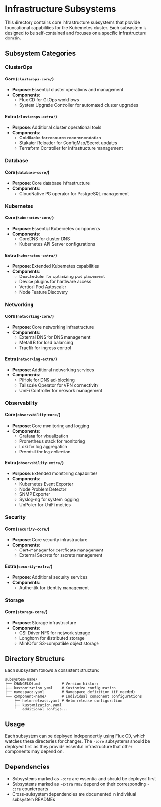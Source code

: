# Infrastructure Subsystems

This directory contains core infrastructure subsystems that provide foundational capabilities for the Kubernetes cluster. Each subsystem is designed to be self-contained and focuses on a specific infrastructure domain.

## Subsystem Categories

### ClusterOps

#### Core (`clusterops-core/`)

- **Purpose**: Essential cluster operations and management
- **Components**:
  - Flux CD for GitOps workflows
  - System Upgrade Controller for automated cluster upgrades

#### Extra (`clusterops-extra/`)

- **Purpose**: Additional cluster operational tools
- **Components**:
  - Goldilocks for resource recommendation
  - Stakater Reloader for ConfigMap/Secret updates
  - Terraform Controller for infrastructure management

### Database

#### Core (`database-core/`)

- **Purpose**: Core database infrastructure
- **Components**:
  - CloudNative PG operator for PostgreSQL management

### Kubernetes

#### Core (`kubernetes-core/`)

- **Purpose**: Essential Kubernetes components
- **Components**:
  - CoreDNS for cluster DNS
  - Kubernetes API Server configurations

#### Extra (`kubernetes-extra/`)

- **Purpose**: Extended Kubernetes capabilities
- **Components**:
  - Descheduler for optimizing pod placement
  - Device plugins for hardware access
  - Vertical Pod Autoscaler
  - Node Feature Discovery

### Networking

#### Core (`networking-core/`)

- **Purpose**: Core networking infrastructure
- **Components**:
  - External DNS for DNS management
  - MetalLB for load balancing
  - Traefik for ingress control

#### Extra (`networking-extra/`)

- **Purpose**: Additional networking services
- **Components**:
  - PiHole for DNS ad-blocking
  - Tailscale Operator for VPN connectivity
  - UniFi Controller for network management

### Observability

#### Core (`observability-core/`)

- **Purpose**: Core monitoring and logging
- **Components**:
  - Grafana for visualization
  - Prometheus stack for monitoring
  - Loki for log aggregation
  - Promtail for log collection

#### Extra (`observability-extra/`)

- **Purpose**: Extended monitoring capabilities
- **Components**:
  - Kubernetes Event Exporter
  - Node Problem Detector
  - SNMP Exporter
  - Syslog-ng for system logging
  - UnPoller for UniFi metrics

### Security

#### Core (`security-core/`)

- **Purpose**: Core security infrastructure
- **Components**:
  - Cert-manager for certificate management
  - External Secrets for secrets management

#### Extra (`security-extra/`)

- **Purpose**: Additional security services
- **Components**:
  - Authentik for identity management

### Storage

#### Core (`storage-core/`)

- **Purpose**: Storage infrastructure
- **Components**:
  - CSI Driver NFS for network storage
  - Longhorn for distributed storage
  - MinIO for S3-compatible object storage

## Directory Structure

Each subsystem follows a consistent structure:

```plaintext
subsystem-name/
├── CHANGELOG.md          # Version history
├── kustomization.yaml    # Kustomize configuration
├── namespace.yaml        # Namespace definition (if needed)
└── component-name/       # Individual component configurations
    ├── helm-release.yaml # Helm release configuration
    ├── kustomization.yaml
    └── additional configs...
```

## Usage

Each subsystem can be deployed independently using Flux CD, which watches these directories for changes. The `-core` subsystems should be deployed first as they provide essential infrastructure that other components may depend on.

## Dependencies

- Subsystems marked as `-core` are essential and should be deployed first
- Subsystems marked as `-extra` may depend on their corresponding `-core` counterparts
- Cross-subsystem dependencies are documented in individual subsystem READMEs
